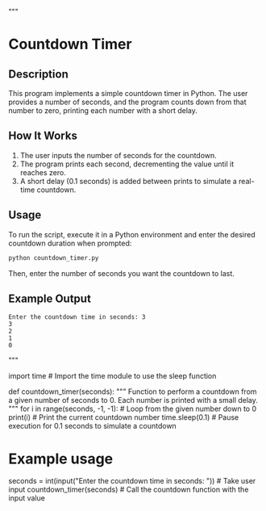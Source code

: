 """
# Countdown Timer

## Description
This program implements a simple countdown timer in Python. The user provides a number of seconds, and the program counts down from that number to zero, printing each number with a short delay.

## How It Works
1. The user inputs the number of seconds for the countdown.
2. The program prints each second, decrementing the value until it reaches zero.
3. A short delay (0.1 seconds) is added between prints to simulate a real-time countdown.

## Usage
To run the script, execute it in a Python environment and enter the desired countdown duration when prompted:
```sh
python countdown_timer.py
```
Then, enter the number of seconds you want the countdown to last.

## Example Output
```
Enter the countdown time in seconds: 3
3
2
1
0
```
"""

import time  # Import the time module to use the sleep function

def countdown_timer(seconds):
    """
    Function to perform a countdown from a given number of seconds to 0.
    Each number is printed with a small delay.
    """
    for i in range(seconds, -1, -1):  # Loop from the given number down to 0
        print(i)  # Print the current countdown number
        time.sleep(0.1)  # Pause execution for 0.1 seconds to simulate a countdown
    
# Example usage
seconds = int(input("Enter the countdown time in seconds: "))  # Take user input
countdown_timer(seconds)  # Call the countdown function with the input value
